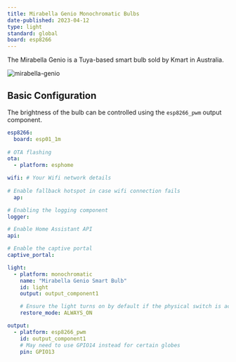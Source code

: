 ```yaml
---
title: Mirabella Genio Monochromatic Bulbs
date-published: 2023-04-12
type: light
standard: global
board: esp8266
---
```


The Mirabella Genio is a Tuya-based smart bulb sold by Kmart in
Australia.

![mirabella-genio](/mirabella-genio-b22-rgbw.jpg)

## Basic Configuration

The brightness of the bulb can be controlled using the `esp8266_pwm`
output component.

``` yaml
esp8266:
  board: esp01_1m
  
# OTA flashing
ota:
  - platform: esphome

wifi: # Your Wifi network details
  
# Enable fallback hotspot in case wifi connection fails  
  ap:

# Enabling the logging component
logger:

# Enable Home Assistant API
api:

# Enable the captive portal
captive_portal:

light:
  - platform: monochromatic
    name: "Mirabella Genio Smart Bulb"
    id: light
    output: output_component1

    # Ensure the light turns on by default if the physical switch is actuated.
    restore_mode: ALWAYS_ON

output:
  - platform: esp8266_pwm
    id: output_component1
    # May need to use GPIO14 instead for certain globes
    pin: GPIO13
```
